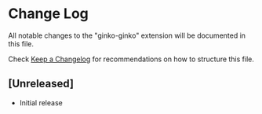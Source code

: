 # Change Log

All notable changes to the "ginko-ginko" extension will be documented in this file.

Check [Keep a Changelog](http://keepachangelog.com/) for recommendations on how to structure this file.

## [Unreleased]

- Initial release
